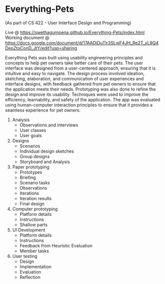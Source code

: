 # Everything-Pets

(As part of CS 422 - User Interface Design and Programming)

Live @ https://swethagumpena.github.io/Everything-Pets/index.html
Working document @ https://docs.google.com/document/d/17AADiDuTlr3SLwF4JH_Re2T_xL9Q4DeoZtoConD_JtY/edit?usp=sharing

Everything Pets was built using usability engineering principles and concepts to help pet owners take better care of their pets. The user interface was designed from a user-centered approach, ensuring that it is intuitive and easy to navigate. The design process involved ideation, sketching, elaboration, and communication of user experiences and interface designs, with feedback gathered from pet owners to ensure that the application meets their needs. Prototyping was also done to refine the design and improve its usability. Techniques were used to improve the efficiency, learnability, and safety of the application. The app was evaluated using human-computer interaction principles to ensure that it provides a seamless experience for pet owners.

1. Analysis
   - Observations and interviews
   - User classes
   - User goals
2. Designs
   - Scenarios
   - Individual design sketches
   - Group designs
   - Storyboard and Analysis
3. Paper prototyping
   - Prototypes
   - Briefing
   - Scenario tasks
   - Observations
   - Iterations
   - Iteration results
   - Final design
4. Computer prototyping
   - Platform details
   - Instructions
   - Shallow parts
5. UI Development
   - Platform details
   - Instructions
   - Feedback from Heuristic Evaluation
   - Member tasks
6. User testing
   - Design
   - Implementation
   - Evaluation
   - Reflection
